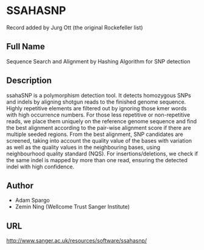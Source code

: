 # SSAHASNP
Record added by Jurg Ott (the original Rockefeller list)

## Full Name
Sequence Search and Alignment by Hashing Algorithm for SNP detection

## Description
ssahaSNP is a polymorphism detection tool. It detects homozygous SNPs and indels by aligning shotgun reads to the finished genome sequence. Highly repetitive elements are filtered out by ignoring those kmer words with high occurrence numbers. For those less repetitive or non-repetitive reads, we place them uniquely on the reference genome sequence and find the best alignment according to the pair-wise alignment score if there are multiple seeded regions. From the best alignment, SNP candidates are screened, taking into account the quality value of the bases with variation as well as the quality values in the neighbouring bases, using neighbourhood quality standard (NQS). For insertions/deletions, we check if the same indel is mapped by more than one read, ensuring the detected indel with high confidence.

## Author
* Adam Spargo
* Zemin Ning (Wellcome Trust Sanger Institute)

## URL
http://www.sanger.ac.uk/resources/software/ssahasnp/